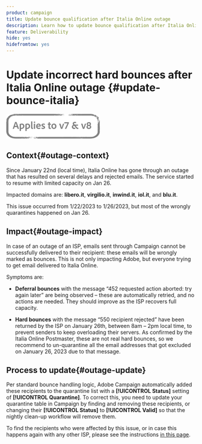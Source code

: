 ```yaml
---
product: campaign
title: Update bounce qualification after Italia Online outage
description: Learn how to update bounce qualification after Italia Online outage
feature: Deliverability
hide: yes
hidefromtow: yes
---
```

# Update incorrect hard bounces after Italia Online outage {#update-bounce-italia}

![](../../assets/common.svg)

## Context{#outage-context}

Since January 22nd (local time), Italia Online has gone through an outage that has resulted on several delays and rejected emails. The service started to resume with limited capacity on Jan 26. 

Impacted domains are: **libero.it**, **virgilio.it**, **inwind.it**, **iol.it**, and **blu.it**.

This issue occurred from 1/22/2023 to 1/26/2023, but most of the wrongly quarantines happened on Jan 26. 

## Impact{#outage-impact}

In case of an outage of an ISP, emails sent through Campaign cannot be successfully delivered to their recipient: these emails will be wrongly marked as bounces. This is not only impacting Adobe, but everyone trying to get email delivered to Italia Online.

Symptoms are:

* **Deferral bounces** with the message “452 requested action aborted: try again later” are being observed – these are automatically retried, and no actions are needed. They should improve as the ISP recovers full capacity.

* **Hard bounces** with the message “550 <email address> recipient rejected” have been returned by the ISP on January 26th, between 8am – 2pm local time, to prevent senders to keep overloading their servers. As confirmed by the Italia Online Postmaster, these are not real hard bounces, so we recommend to un-quarantine all the email addresses that got excluded on January 26, 2023 due to that message. 

## Process to update{#outage-update}

Per standard bounce handling logic, Adobe Campaign automatically added these recipients to the quarantine list with a **[!UICONTROL Status]** setting of **[!UICONTROL Quarantine]**. To correct this, you need to update your quarantine table in Campaign by finding and removing these recipients, or changing their **[!UICONTROL Status]** to **[!UICONTROL Valid]** so that the nightly clean-up workflow will remove them. 

To find the recipients who were affected by this issue, or in case this happens again with any other ISP, please see the instructions [in this page](../../delivery/using/understanding-quarantine-management.md#unquarantine-bulk).
